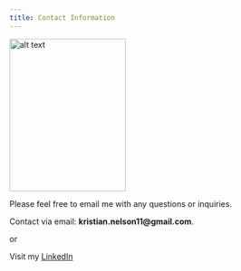 ```yaml
---
title: Contact Information
---
```


<img src="https://kristiannelson.github.io/contact/IMG_1305.JPG" alt="alt text" width="205" height="270">


Please feel free to email me with any questions or inquiries. 

Contact via email: __kristian.nelson11@gmail.com__.

or 

Visit my [LinkedIn](https://www.linkedin.com/in/kristiannelsongis/)
